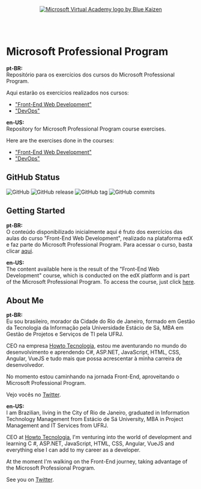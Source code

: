 <p align="center">
  <a href="https://academy.microsoft.com/en-us/professional-program/">
    <img src="http://www.bluekaizen.org/wp-content/uploads/2014/11/ms-certifica.jpg" alt="Microsoft Virtual Academy logo by Blue Kaizen">
  </a>
</p>

<br><br>

# Microsoft Professional Program
**pt-BR:**<br>
Repositório para os exercícios dos cursos do Microsoft Professional Program.

Aqui estarão os exercícios realizados nos cursos:
- ["Front-End Web Development"](https://academy.microsoft.com/en-us/tracks/front-end-development)
- ["DevOps"](https://academy.microsoft.com/en-us/tracks/devops)

**en-US:**<br>
Repository for Microsoft Professional Program course exercises.

Here are the exercises done in the courses:
- ["Front-End Web Development"](https://academy.microsoft.com/en-us/tracks/front-end-development)
- ["DevOps"](https://academy.microsoft.com/en-us/tracks/devops)


## GitHub Status

![GitHub](https://img.shields.io/github/license/sarmentof/Microsoft-Professional-Program.svg)
![GitHub release](https://img.shields.io/github/release/sarmentof/Microsoft-Professional-Program.svg)
![GitHub tag](https://img.shields.io/github/tag/sarmentof/Microsoft-Professional-Program.svg)
![GitHub commits](https://img.shields.io/github/commits-since/SubtitleEdit/sarmentof/aug-18.svg)


## Getting Started

**pt-BR:**<br>
O conteúdo disponibilizado inicialmente aqui é fruto dos exercícios das aulas do curso "Front-End Web Development", realizado na plataforma edX e faz parte do Microsoft Professional Program.
Para acessar o curso, basta clicar [aqui](https://academy.microsoft.com/en-us/tracks/front-end-development).

**en-US:**<br>
The content available here is the result of the "Front-End Web Development" course, which is conducted on the edX platform and is part of the Microsoft Professional Program.
To access the course, just click [here](https://academy.microsoft.com/en-us/tracks/front-end-development).


## About Me

**pt-BR:**<br>
Eu sou brasileiro, morador da Cidade do Rio de Janeiro, formado em Gestão da Tecnologia da Informação pela Universidade Estácio de Sá, MBA em Gestão de Projetos e Serviços de TI pela UFRJ.

CEO na empresa [Howto Tecnologia](https://www.howto.com.br), estou me aventurando no mundo do desenvolvimento e aprendendo C#, ASP.NET, JavaScript, HTML, CSS, Angular, VueJS e tudo mais que possa acrescentar à minha carreira de desenvolvedor.

No momento estou caminhando na jornada Front-End, aproveitando o Microsoft Professional Program.

Vejo vocês no [Twitter](https://twitter.com/fabianopzr).

**en-US:**<br>
I am Brazilian, living in the City of Rio de Janeiro, graduated in Information Technology Management from Estácio de Sá University, MBA in Project Management and IT Services from UFRJ.

CEO at [Howto Tecnologia](https://www.howto.com.br), I'm venturing into the world of development and learning C #, ASP.NET, JavaScript, HTML, CSS, Angular, VueJS and everything else I can add to my career as a developer.

At the moment I'm walking on the Front-End journey, taking advantage of the Microsoft Professional Program.

See you on [Twitter](https://twitter.com/fabianopzr).



